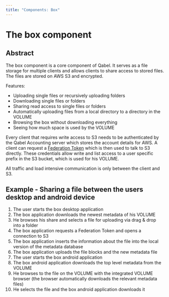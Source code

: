 ```yaml
---
title: "Components: Box"
---
```

# The box component

## Abstract

The box component is a core component of Qabel. It serves as a file storage for multiple clients and allows clients to share access to stored files.
The files are stored on AWS S3 and encrypted.

Features:
* Uploading single files or recursively uploading folders
* Downloading single files or folders
* Sharing read access to single files or folders
* Automatically uploading files from a local directory to a directory in the VOLUME
* Browsing the box without downloading everything
* Seeing how much space is used by the VOLUME

Every client that requires write access to S3 needs to be authenticated by the Qabel Accounting server which stores the account details for AWS. A client can request a [Federation Token](https://docs.aws.amazon.com/STS/latest/APIReference/API_GetFederationToken.html) which is then used to talk to S3 directly. These credentials allow write and list access to a user specific prefix in the S3 bucket, which is used for his VOLUME.

All traffic and load intensive communication is only between the client and S3.

## Example - Sharing a file between the users desktop and android device

1. The user starts the box desktop application 
1. The box application downloads the newest metadata of his VOLUME
1. He browses his share and selects a file for uploading via drag & drop into a folder
1. The box application requests a Federation Token and opens a connection to S3
1. The box application inserts the information about the file into the local version of the metadata database
1. The box application uploads the file blocks and the new metadata file
1. The user starts the box android application
1. The box android application downloads the top level metadata from the VOLUME
1. He browses to the file on the VOLUME with the integrated VOLUME browser (the browser automatically downloads the relevant metadata files)
1. He selects the file and the box android application downloads it
